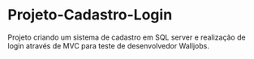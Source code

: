 # Projeto-Cadastro-Login
Projeto criando um sistema de cadastro em SQL server e realização de login através de MVC para teste de desenvolvedor Walljobs.
